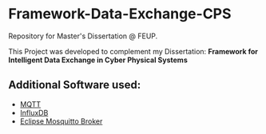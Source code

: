# Framework-Data-Exchange-CPS
Repository for Master's Dissertation @ FEUP.

This Project was developed to complement my Dissertation: __Framework for Intelligent Data Exchange in Cyber Physical Systems__

## Additional Software used:
- [MQTT](https://mqtt.org/)
- [InfluxDB](https://www.influxdata.com/)
- [Eclipse Mosquitto Broker](https://mosquitto.org/)
